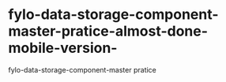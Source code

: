# fylo-data-storage-component-master-pratice-almost-done-mobile-version-
fylo-data-storage-component-master pratice 
